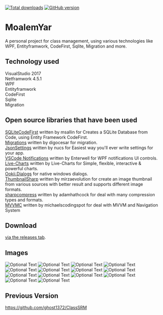 [![Total downloads](https://img.shields.io/github/downloads/ghost1372/MoalemYar/total.svg)](https://github.com/ghost1372/MoalemYar/releases)
[![GitHub version](https://badge.fury.io/gh/ghost1372%2FMoalemYar.svg)](https://badge.fury.io/gh/ghost1372%2FMoalemYar)

# MoalemYar
A personal project for class management, using various technologies like WPF, Entityframwork, CodeFirst, Sqlite, Migration and more.

## Technology used
VisualStudio 2017<br>
Netframwork 4.5.1<br>
WPF<br>
Entityframwork<br>
CodeFirst<br>
Sqlite<br>
Migration<br>

## Open source libraries that have been used
[SQLiteCodeFirst](https://github.com/msallin/SQLiteCodeFirst) written by msallin for Creates a SQLite Database from Code, using Entity Framework CodeFirst.<br>
[Migrations](https://github.com/digocesar/SQLiteCodeFirst) written by digocesar for migration.<br>
[JsonSettings](https://github.com/Nucs/JsonSettings) written by nucs for Easiest way you'll ever write settings for your app.<br>
[VSCode Notifications](https://github.com/Enterwell/Wpf.Notifications) written by Enterwell for WPF notifications UI controls.<br>
[Live-Charts](https://github.com/Live-Charts/Live-Charts) written by Live-Charts for Simple, flexible, interactive & powerful charts.<br>
[Ookii.Dialogs](http://www.ookii.org/Software/Dialogs/) for native windows dialogs.<br>
[ThumbnailSharp](https://github.com/mirzaevolution/ThumbnailSharp) written by mirzaevolution for create an image thumbnail from various sources with better result and supports different image formats.<br>
[sharpcompress](https://github.com/adamhathcock/sharpcompress) written by adamhathcock for deal with many compression types and formats.<br>
[MVVMC](https://github.com/michaelscodingspot/WPF_MVVMC) written by michaelscodingspot for deal with MVVM and Navigation System
## Download
 [via the releases tab](https://github.com/ghost1372/MoalemYar/releases).<br>

## Images
![Optional Text](ScreenShot/Screen1.png)
![Optional Text](ScreenShot/Screen2.png)
![Optional Text](ScreenShot/Screen3.png)
![Optional Text](ScreenShot/Screen4.png)
![Optional Text](ScreenShot/Screen5.png)
![Optional Text](ScreenShot/Screen6.png)
![Optional Text](ScreenShot/Screen7.png)
![Optional Text](ScreenShot/Screen8.png)
![Optional Text](ScreenShot/Screen9.png)
![Optional Text](ScreenShot/Screen10.png)
![Optional Text](ScreenShot/Screen11.png)
![Optional Text](ScreenShot/Screen12.png)
![Optional Text](ScreenShot/Screen13.png)
![Optional Text](ScreenShot/Screen14.png)
## Previous Version
https://github.com/ghost1372/ClassSRM
